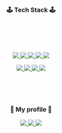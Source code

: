 <p>
<br/>
<br/>
<br/>
  </p>
<p>
<h3  align="center">🕹 Tech Stack 🕹</h3>
</p>

<p>
<br/>
<br/>
</p>
<p>
</br>
</p>
<p align="center">
          <!-- React -->
        <a href="https://2ham-s.tistory.com/">
          <img src="https://img.shields.io/badge/React-37BEFF?style=flat-square&logo=React&logoColor=white&Color=white"/>
          </a>
        <!-- java -->
        <a href="https://2ham-s.tistory.com/">
          <img src="https://img.shields.io/badge/Java-3955A3?style=flat-square&logo=java&logoColor=white"/>
          </a>
        <!-- javaScript -->
        <a href="https://2ham-s.tistory.com/">
          <img src="https://img.shields.io/badge/JavaScript-FF9900?style=flat-square&logo=javaScript&logoColor=white"/>
          </a>
          <!-- Jquery -->
        <a href="https://2ham-s.tistory.com/">
          <img src="https://img.shields.io/badge/Jquery-0769AD?style=flat-square&logo=Jquery&logoColor=white&Color=white"/>
          </a>
        <!-- css3 -->
        <a href="https://2ham-s.tistory.com/">
          <img src="https://img.shields.io/badge/CSS3-4285F4?style=flat-square&logo=CSS3&logoColor=white"/>
          </a>
         
</p>
<p align="center">
  <!-- SpringBoot -->
        <a href="https://2ham-s.tistory.com/">
          <img src="https://img.shields.io/badge/SpringBoot-6DB33F?style=flat-square&logo=Spring&logoColor=white"/>
          </a>
          <!-- MySQL -->
        <a href="https://2ham-s.tistory.com/">
          <img src="https://img.shields.io/badge/MySQL-005FF9?style=flat-square&logo=MySQL&logoColor=white"/>
          </a>
          <!-- Oracle -->
        <a href="https://2ham-s.tistory.com/">
          <img src="https://img.shields.io/badge/Oracle-F80000?style=flat-square&logo=Oracle&logoColor=white"/>
          </a>
          <!-- Apache -->
          <a href="https://2ham-s.tistory.com/">
          <img src="https://img.shields.io/badge/Apache%20Tomcat-F9AB00?style=flat-square&logo=Apache%20Tomcat&logoColor=black&Text%20Color=white"/>
          </a>
 <p>
 <br/>
 <br/>
 <br/>
 
 <h3  align="center">🦔 My profile 🦔</h3>

<p align="center">
  
<a href="https://2ham-s.tistory.com/">
  <img src="https://img.shields.io/badge/Tech%20Blog-11B48A?style=flat-square&logo=Vimeo&logoColor=white" />
</a>

<a href="http://poklu3.cafe24.com/developer.html">
  <img src="https://img.shields.io/badge/Portfolio-11B48A?style=flat-square&logo=Vimeo&logoColor=white" />
</a>

<a href="https://www.instagram.com/poklu265/">
  <img src="https://img.shields.io/badge/Instagram-11B48A?style=flat-square&logo=Vimeo&logoColor=white" />
</a>
</p>
<br\>



